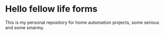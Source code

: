 # Hello fellow life forms
This is my personal repository for home automation projects, some serious and some smarmy.


<!---
jmoonware/jmoonware is a ✨ special ✨ repository because its `README.md` (this file) appears on your GitHub profile.
You can click the Preview link to take a look at your changes.
--->
